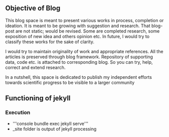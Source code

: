 ## Objective of Blog
This blog space is meant to present various works in process, completion or ideation.
It is meant to be growing with suggestion and research. That blog-post are not static; would be revised.
Some are completed research, some exposition of new idea and others opinion etc.
In future, I would try to classify these works for the sake of clarity.

I would try to maintain originality of work and appropriate references.
All the articles is preserved through blog framework.
Repository of supporting data, code etc. is attached to corresponding blog.
So you can try, help, correct and extend research.

In a nutshell, this space is dedicated to publish my independent efforts towards scientific progress to be visible to a larger community

## Functioning of jekyll

### Execution
* '''console bundle exec jekyll serve'''
* _site folder is output of jekyll processing
